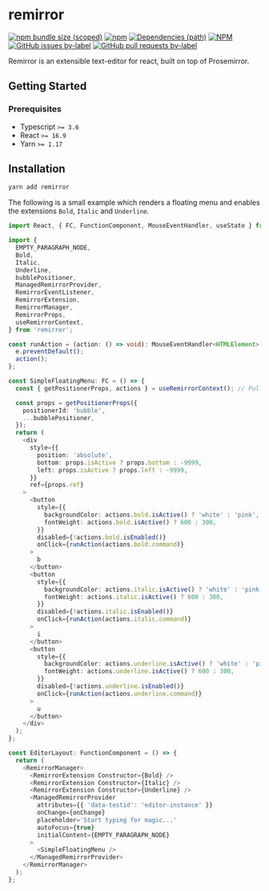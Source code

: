 # remirror

[![npm bundle size (scoped)](https://img.shields.io/bundlephobia/minzip/remirror.svg?style=for-the-badge)](https://bundlephobia.com/result?p=remirror) [![npm](https://img.shields.io/npm/dm/remirror.svg?style=for-the-badge&logo=npm)](https://www.npmjs.com/package/remirror) [![Dependencies (path)](https://img.shields.io/david/ifiokjr/remirror.svg?logo=npm&path=packages%2Fremirror&style=for-the-badge)](https://github.com/ifiokjr/remirror/blob/master/remirror/package.json) [![NPM](https://img.shields.io/npm/l/remirror.svg?style=for-the-badge)](https://github.com/ifiokjr/remirror/blob/master/LICENSE) [![GitHub issues by-label](https://img.shields.io/github/issues/ifiokjr/remirror/package%3A%remirror.svg?label=Open%20Issues&logo=github&style=for-the-badge)](https://github.com/ifiokjr/remirror/issues?utf8=%E2%9C%93&q=is%3Aissue+is%3Aopen+sort%3Aupdated-desc+label%3Apackage%3A%remirror) [![GitHub pull requests by-label](https://img.shields.io/github/issues-pr/ifiokjr/remirror/package%3A%remirror.svg?label=Open%20Pull%20Requests&logo=github&style=for-the-badge)](https://github.com/ifiokjr/remirror/pulls?utf8=%E2%9C%93&q=is%3Apr+is%3Aopen+sort%3Aupdated-desc+label%3Apackage%3A%remirror)

Remirror is an extensible text-editor for react, built on top of Prosemirror.

## Getting Started

### Prerequisites

- Typescript `>= 3.6`
- React `>= 16.9`
- Yarn `>= 1.17`

## Installation

```bash
yarn add remirror
```

The following is a small example which renders a floating menu and enables the extensions `Bold`, `Italic` and `Underline`.

```ts
import React, { FC, FunctionComponent, MouseEventHandler, useState } from 'react';

import {
  EMPTY_PARAGRAPH_NODE,
  Bold,
  Italic,
  Underline,
  bubblePositioner,
  ManagedRemirrorProvider,
  RemirrorEventListener,
  RemirrorExtension,
  RemirrorManager,
  RemirrorProps,
  useRemirrorContext,
} from 'remirror';

const runAction = (action: () => void): MouseEventHandler<HTMLElement> => e => {
  e.preventDefault();
  action();
};

const SimpleFloatingMenu: FC = () => {
  const { getPositionerProps, actions } = useRemirrorContext(); // Pull in injected props from context

  const props = getPositionerProps({
    positionerId: 'bubble',
    ...bubblePositioner,
  });
  return (
    <div
      style={{
        position: 'absolute',
        bottom: props.isActive ? props.bottom : -9999,
        left: props.isActive ? props.left : -9999,
      }}
      ref={props.ref}
    >
      <button
        style={{
          backgroundColor: actions.bold.isActive() ? 'white' : 'pink',
          fontWeight: actions.bold.isActive() ? 600 : 300,
        }}
        disabled={!actions.bold.isEnabled()}
        onClick={runAction(actions.bold.command)}
      >
        b
      </button>
      <button
        style={{
          backgroundColor: actions.italic.isActive() ? 'white' : 'pink',
          fontWeight: actions.italic.isActive() ? 600 : 300,
        }}
        disabled={!actions.italic.isEnabled()}
        onClick={runAction(actions.italic.command)}
      >
        i
      </button>
      <button
        style={{
          backgroundColor: actions.underline.isActive() ? 'white' : 'pink',
          fontWeight: actions.underline.isActive() ? 600 : 300,
        }}
        disabled={!actions.underline.isEnabled()}
        onClick={runAction(actions.underline.command)}
      >
        u
      </button>
    </div>
  );
};

const EditorLayout: FunctionComponent = () => {
  return (
    <RemirrorManager>
      <RemirrorExtension Constructor={Bold} />
      <RemirrorExtension Constructor={Italic} />
      <RemirrorExtension Constructor={Underline} />
      <ManagedRemirrorProvider
        attributes={{ 'data-testid': 'editor-instance' }}
        onChange={onChange}
        placeholder='Start typing for magic...'
        autoFocus={true}
        initialContent={EMPTY_PARAGRAPH_NODE}
      >
        <SimpleFloatingMenu />
      </ManagedRemirrorProvider>
    </RemirrorManager>
  );
};
```
